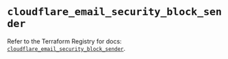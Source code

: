 # `cloudflare_email_security_block_sender`

Refer to the Terraform Registry for docs: [`cloudflare_email_security_block_sender`](https://registry.terraform.io/providers/cloudflare/cloudflare/5.3.0/docs/resources/email_security_block_sender).
